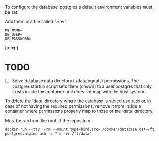 To configure the database, postgres's default environment variables
must be set.

Add them in a file called ".env".

```
DB_NAME=
DB_USER=
DB_PASSWORD=
```

[temp]

# TODO

- [ ] Solve database data directory (./data/pgdata) permissions.
The postgres startup script sets them (chown) to a user postgres that only exists inside the container and does not map with the host system.

To delete the 'data' directory where the database is stored use `sudo` or, in case of not having the required permissions, remove it from inside a container where permissions properly map to those of the 'data' directory.

Must be ran from the root of the repository.

```
docker run --tty --rm --mount type=bind,src=./docker/database,dst=/ft postgres:alpine ash -c "rm -vr /ft/data"
```
